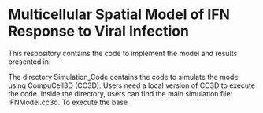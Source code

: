 # Multicellular Spatial Model of IFN Response to Viral Infection

This respository contains the code to implement the model and results presented in:

The directory Simulation_Code contains the code to simulate the model using CompuCell3D (CC3D). Users need a local 
version of CC3D to execute the code. Inside the directory, users can find the main simulation file: IFNModel.cc3d. 
To execute the base 

